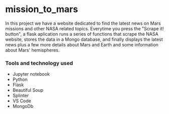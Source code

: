 # mission_to_mars
In this project we have a website dedicated to find the latest news on Mars missions and other NASA related topics. Everytime you press the "Scrape it! button", a flask aplication runs a series of functions that scrape the NASA website, stores the data in a Mongo database, and finally displays the latest news plus a few more details about Mars and Earth and some information about Mars' hemispheres.
### Tools and technology used
- Jupyter notebook
- Python
- Flask
- Beautiful Soup
- Splinter
- VS Code
- MongoDb
